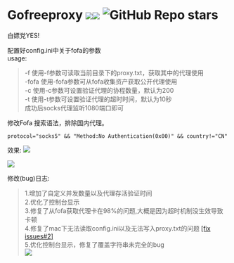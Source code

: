 # Gofreeproxy ![](https://img.shields.io/badge/%E8%AF%AD%E8%A8%80-golang-brightgreen)![](https://img.shields.io/github/downloads/ja9er/Gofreeproxy/total) ![GitHub Repo stars](https://img.shields.io/github/stars/ja9er/Gofreeproxy)
白嫖党YES!

配置好config.ini中关于fofa的参数\
usage:
>   -f	使用-f参数可读取当前目录下的proxy.txt，获取其中的代理使用\
-fofa  使用-fofa参数可从fofa收集资产获取公开代理使用\
> -c    使用-c参数可设置验证代理的协程数量，默认为200\
> -t    使用-t参数可设置验证代理的超时时间，默认为10秒\
> 成功后socks代理监听1080端口即可

修改Fofa 搜索语法，排除国内代理。
```
protocol="socks5" && "Method:No Authentication(0x00)" && country!="CN"
```

效果:
![](image/img.png)

![](image/use.gif)

修改(bug)日志:
>1.增加了自定义并发数量以及代理存活验证时间 \
2.优化了控制台显示 \
3.修复了从fofa获取代理卡在98%的问题,大概是因为超时机制没生效导致卡顿 \
4.修复了mac下无法读取config.ini以及无法写入proxy.txt的问题 [[fix issues#2]](https://github.com/ja9er/Gofreeproxy/issues/2)\
5.优化控制台显示，修复了覆盖字符串未完全的bug\
![](image/proxyissus.png)


